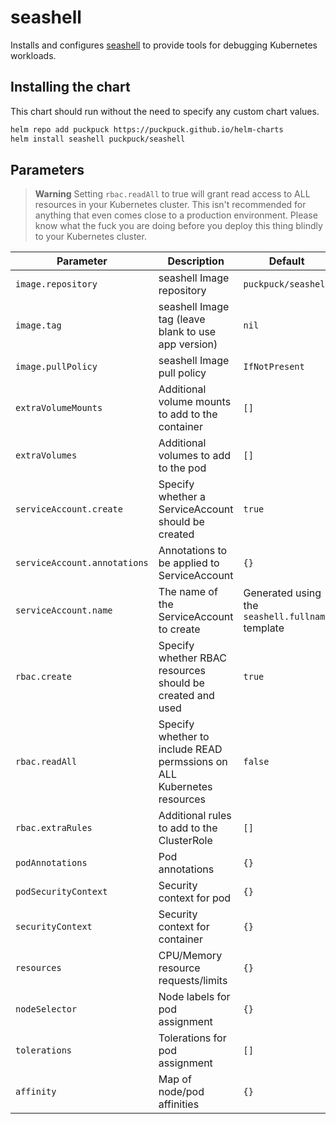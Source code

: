 # seashell

Installs and configures [seashell](https://github.com/puckpuck/seashell) to
provide tools for debugging Kubernetes workloads.

## Installing the chart

This chart should run without the need to specify any custom chart values.

```bash
helm repo add puckpuck https://puckpuck.github.io/helm-charts
helm install seashell puckpuck/seashell
```

## Parameters

> **Warning**
> Setting `rbac.readAll` to true will grant read access to ALL resources in your Kubernetes cluster. 
> This isn't recommended for anything that even comes close to a production environment. 
> Please know what the fuck you are doing before you deploy this thing blindly to your Kubernetes cluster.

| Parameter                    | Description                                                            | Default                                          |
|------------------------------|------------------------------------------------------------------------|--------------------------------------------------|
| `image.repository`           | seashell Image repository                                              | `puckpuck/seashell`                              |
| `image.tag`                  | seashell Image tag (leave blank to use app version)                    | `nil`                                            |
| `image.pullPolicy`           | seashell Image pull policy                                             | `IfNotPresent`                                   |
| `extraVolumeMounts`          | Additional volume mounts to add to the container                       | `[]`                                             |
| `extraVolumes`               | Additional volumes to add to the pod                                   | `[]`                                             |
| `serviceAccount.create`      | Specify whether a ServiceAccount should be created                     | `true`                                           |
| `serviceAccount.annotations` | Annotations to be applied to ServiceAccount                            | `{}`                                             |
| `serviceAccount.name`        | The name of the ServiceAccount to create                               | Generated using the `seashell.fullname` template |
| `rbac.create`                | Specify whether RBAC resources should be created and used              | `true`                                           |
| `rbac.readAll`               | Specify whether to include READ permssions on ALL Kubernetes resources | `false`                                          |
| `rbac.extraRules`            | Additional rules to add to the ClusterRole                             | `[]`                                             |
| `podAnnotations`             | Pod annotations                                                        | `{}`                                             |
| `podSecurityContext`         | Security context for pod                                               | `{}`                                             | 
| `securityContext`            | Security context for container                                         | `{}`                                             | 
| `resources`                  | CPU/Memory resource requests/limits                                    | `{}`                                             | 
| `nodeSelector`               | Node labels for pod assignment                                         | `{}`                                             | 
| `tolerations`                | Tolerations for pod assignment                                         | `[]`                                             | 
| `affinity`                   | Map of node/pod affinities                                             | `{}`                                             |
